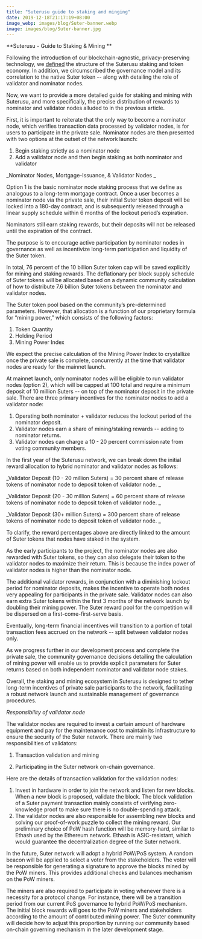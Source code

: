 ```yaml
---
title: "Suterusu guide to staking and minging"
date: 2019-12-18T21:17:19+08:00
image_webp: images/blog/Suter-banner.webp
image: images/blog/Suter-banner.jpg
---
```


**Suterusu - Guide to Staking & Mining **

Following the introduction of our blockchain-agnostic, privacy-preserving technology, we [defined](https://medium.com/suterusu/defining-suterusus-staking-and-token-economics-98d220253958) the structure of the Suterusu staking and token economy. In addition, we circumscribed the governance model and its correlation to the native Suter token -- along with detailing the role of validator and nominator nodes.

Now, we want to provide a more detailed guide for staking and mining with Suterusu, and more specifically, the precise distribution of rewards to nominator and validator nodes alluded to in the previous article.

First, it is important to reiterate that the only way to become a nominator node, which verifies transaction data processed by validator nodes, is for users to participate in the private sale. Nominator nodes are then presented with two options at the outset of the network launch:



1. Begin staking strictly as a nominator node
2. Add a validator node and then begin staking as both nominator and validator

_Nominator Nodes, Mortgage-Issuance, & Validator Nodes _

Option 1 is the basic nominator node staking process that we define as analogous to a long-term mortgage contract. Once a user becomes a nominator node via the private sale, their initial Suter token deposit will be locked into a 180-day contract, and is subsequently released through a linear supply schedule within 6 months of the lockout period’s expiration.

Nominators still earn staking rewards, but their deposits will not be released until the expiration of the contract.

The purpose is to encourage active participation by nominator nodes in governance as well as incentivize long-term participation and liquidity of the Suter token.

In total, 76 percent of the 10 billion Suter token cap will be saved explicitly for mining and staking rewards. The deflationary per block supply schedule of Suter tokens will be allocated based on a dynamic community calculation of how to distribute 7.6 billion Suter tokens between the nominator and validator nodes.

The Suter token pool based on the community’s pre-determined parameters. However, that allocation is a function of our proprietary formula for “mining power,” which consists of the following factors:



1. Token Quantity
2. Holding Period
3. Mining Power Index

We expect the precise calculation of the Mining Power Index to crystallize once the private sale is complete, concurrently at the time that validator nodes are ready for the mainnet launch.

At mainnet launch, only nominator nodes will be eligible to run validator nodes (option 2), which will be capped at 100 total and require a minimum deposit of 10 million Suters -- on top of the nominator deposit in the private sale. There are three primary incentives for the nominator nodes to add a validator node:



1. Operating both nominator + validator reduces the lockout period of the nominator deposit.
2. Validator nodes earn a share of mining/staking rewards -- adding to nominator returns.
3. Validator nodes can charge a 10 - 20 percent commission rate from voting community members.

In the first year of the Suterusu network, we can break down the initial reward allocation to hybrid nominator and validator nodes as follows:

_Validator Deposit (10 - 20 million Suters) = 30 percent share of release tokens of nominator node to deposit token of validator node. _

_Validator Deposit (20 - 30 million Suters) = 60 percent share of release tokens of nominator node to deposit token of validator node. _

_Validator Deposit (30+ million Suters) = 300 percent share of release tokens of nominator node to deposit token of validator node. _

To clarify, the reward percentages above are directly linked to the amount of Suter tokens that nodes have staked in the system.

As the early participants to the project, the nominator nodes are also rewarded with Suter tokens, so they can also delegate their token to the validator nodes to maximize their return. This is because the index power of validator nodes is higher than the nominator node.

The additional validator rewards, in conjunction with a diminishing lockout period for nominator deposits, makes the incentive to operate both nodes very appealing for participants in the private sale. Validator nodes can also earn extra Suter tokens within the first 3 months of the network launch by doubling their mining power. The Suter reward pool for the competition will be dispersed on a first-come-first-serve basis.

Eventually, long-term financial incentives will transition to a portion of total transaction fees accrued on the network -- split between validator nodes only.

As we progress further in our development process and complete the private sale, the community governance decisions detailing the calculation of mining power will enable us to provide explicit parameters for Suter returns based on both independent nominator and validator node stakes.

Overall, the staking and mining ecosystem in Suterusu is designed to tether long-term incentives of private sale participants to the network, facilitating a robust network launch and sustainable management of governance procedures.

_Responsibility of validator node_

The validator nodes are required to invest a certain amount of hardware equipment and pay for the maintenance cost to maintain its infrastructure to ensure the security of the Suter network. There are mainly two responsibilities of validators:

1. Transaction validation and mining

2. Participating in the Suter network on-chain governance.

Here are the details of transaction validation for the validation nodes:



1. Invest in hardware in order to join the network and listen for new blocks. When a new block is proposed, validate the block. The block validation of a Suter payment transaction mainly consists of verifying zero-knowledge proof to make sure there is no double-spending attack.
2. The validator nodes are also responsible for assembling new blocks and solving our proof-of-work puzzle to collect the mining reward. Our preliminary choice of PoW hash function will be memory-hard, similar to Ethash used by the Ethereum network. Ethash is ASIC-resistant, which would guarantee the decentralization degree of the Suter network.

In the future, Suter network will adopt a hybrid PoW/PoS system. A random beacon will be applied to select a voter from the stakeholders. The voter will be responsible for generating a signature to approve the blocks mined by the PoW miners. This provides additional checks and balances mechanism on the PoW miners.

The miners are also required to participate in voting whenever there is a necessity for a protocol change. For instance, there will be a transition period from our current PoS governance to hybrid PoW/PoS mechanism. The initial block rewards will goes to the PoW miners and stakeholders according to the amount of contributed mining power. The Suter community will decide how to adjust this proportion by running our community based on-chain governing mechanism in the later development stage.

